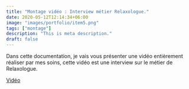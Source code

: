 ```yaml
---
title: "Montage vidéo : Interview métier Relaxologue."
date: 2020-05-12T12:14:34+06:00
image: "images/portfolio/item5.png"
tags: ["montage"]
description: "This is meta description."
draft: false
---
```


Dans cette documentation, je vais vous présenter une vidéo entièrement réaliser par mes soins, cette vidéo est une interview sur le métier de Relaxologue.

[Vidéo](https://www.youtube.com/watch?v=D_5IVYSZJh8)